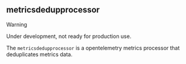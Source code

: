 ## metricsdedupprocessor

> [!WARNING]  
> Under development, not ready for production use.

The `metricsdedupprocessor` is a opentelemetry metrics processor that deduplicates metrics data.